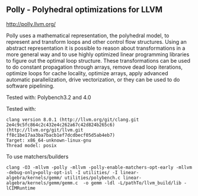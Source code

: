 Polly - Polyhedral optimizations for LLVM
-----------------------------------------
http://polly.llvm.org/

Polly uses a mathematical representation, the polyhedral model, to represent and
transform loops and other control flow structures. Using an abstract
representation it is possible to reason about transformations in a more general
way and to use highly optimized linear programming libraries to figure out the
optimal loop structure. These transformations can be used to do constant
propagation through arrays, remove dead loop iterations, optimize loops for
cache locality, optimize arrays, apply advanced automatic parallelization, drive
vectorization, or they can be used to do software pipelining.

Tested with: Polybench3.2 and 4.0

Tested with:
```
clang version 8.0.1 (http://llvm.org/git/clang.git 2e4c9c5fc864c2c432e4c262a67c42d824b265c6) (http://llvm.org/git/llvm.git ff8c1be17aa3ba7bacb1ef7dcdbecf05d5ab4eb7)
Target: x86_64-unknown-linux-gnu
Thread model: posix
```

To use matchers/builders

``` 
clang -O3 -mllvm -polly -mllvm -polly-enable-matchers-opt-early -mllvm -debug-only=polly-opt-isl -I utilities/ -I linear-algebra/kernels/gemm/ utilities/polybench.c linear-algebra/kernels/gemm/gemm.c  -o gemm -ldl -L/pathTo/llvm_build/lib -lCIMRuntime 
```
